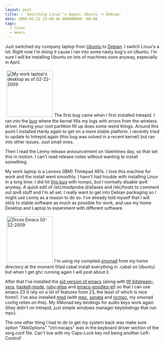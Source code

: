 ```yaml
---
layout: post
title: ! 'Switching Linux''s Again: Ubuntu -> Debian'
date: 2009-02-22 23:49:46.000000000 -08:00
tags:
  - linux
  - emacs
---
```

Just switched my company laptop from <a title="Ubuntu Linux" href="http://www.ubuntu.com/">Ubuntu</a> to <a title="Debian GNU/Linux" href="http://www.debian.org/">Debian</a>. I switch Linux's a lot. Right now I'm doing it cause I ran into some nasty bug's on Ubuntu. I'm sure I will be installing Ubuntu on lots of machines soon anyway, especially in April.

<a title="Drcox Desktop 02-22-2009" href="http://blog.kelsin.net/wp-content/uploads/2009/02/drcox-2009-02-22-desktop.png"><img class="size-thumbnail wp-image-31 alignright" style="margin: 5px;" title="Drcox Desktop 02-22-2009" src="http://blog.kelsin.net/wp-content/uploads/2009/02/drcox-2009-02-22-desktop-150x150.png" alt="My work laptop's desktop as of 02-22-2009" width="150" height="150" /></a>The first bug came when I first installed Intrepid. I ran into the <a title="Ubuntu Intrepid Kernel Bug" href="https://bugs.launchpad.net/ubuntu/intrepid/+source/linux/+bug/286285">bug</a> where the kernel fills my logs with errors from the wireless driver. Having your root partition fill up does some weird things. Around this point I installed Hardy again to get on a more stable platform. I recently tried to update to Intrepid again (this bug was solved in a recent kernel) but ran into other issues. Just small ones.

Then I read the Lenny release announcement on Valentines day, so that set this in motion. I can't read release notes without wanting to install something.

My work laptop is a Lenovo (IBM) Thinkpad X61s. I love this machine for work and the install went smoothly. I havn't had trouble with installing Linux in a long time. I did hit <a title="Bug in ncmpc (Debian)" href="http://bugs.debian.org/cgi-bin/bugreport.cgi?bug=497359">this bug</a> with ncmpc, but I normally disable ipv6 anyway. A quick edit of /etc/modprobe.d/aliases and /etc/hosts to comment out ipv6 stuff and I'm all set. I really want to get into Debian packaging so I might use Lenny as a reason to do so. I've already told myself that I will stick to stable software as much as possible for work, and use my home Desktop and Laptop to experiment with different software.

<a href="http://blog.kelsin.net/wp-content/uploads/2009/02/drcox-2009-02-22-emacs.png"><img class="size-thumbnail wp-image-32 alignright" style="margin: 5px;" title="Drcox Emacs 02-22-2009" src="http://blog.kelsin.net/wp-content/uploads/2009/02/drcox-2009-02-22-emacs-150x150.png" alt="Drcox Emacs 02-22-2009" width="150" height="150" /></a>I'm using my compiled <a title="Xmonad Windows Manager" href="http://xmonad.org/">xmonad</a> from my home directory at the moment (Had cabal install everything in .cabal on Ubuntu) but when I get ghc running again I will post about it.

After that I've installed the <a title="Debian Emacs Snapshot" href="http://emacs.orebokech.com/">sid version of emacs</a> (along with <a title="Debian Package: ttf-bitstream-vera" href="http://packages.debian.org/lenny/ttf-bitstream-vera">ttf-bitstream-vera</a>, <a title="Debian Package: haskell-mode" href="http://packages.debian.org/lenny/haskell-mode">haskell-mode</a>, <a title="Debian Package: ruby-elisp" href="http://packages.debian.org/lenny/ruby-elisp">ruby-elisp</a> and <a title="Debian Package: emacs-goodies-el" href="http://packages.debian.org/lenny/emacs-goodies-el">emacs-goodies-el</a>) so that I can use emacs 23 (I rely on a lot of features from 23, the least of which is nice fonts!). I've also installed <a title="Debian Package: MPD" href="http://packages.debian.org/lenny/mpd">mpd</a> (with <a title="Debian Package: Mpc" href="http://packages.debian.org/lenny/mpc">mpc</a>, <a title="Debian Package: Sonata" href="http://packages.debian.org/lenny/sonata">sonata</a> and <a title="Debian Package: Ncmpc" href="http://packages.debian.org/lenny/ncmpc">ncmpc</a>, my xmonad config relies on this). My XMonad key bindings for audio keys work again (they didn't on Intrepid, just simple windows manager keybindings that run mpc).

The one other thing I had to do to get my system back was make sure option "XkbOptions" "ctrl:nocaps" was in the keyboard driver section of the xorg.conf file. Can't live with my Caps-Lock key not being another Left-Control!
